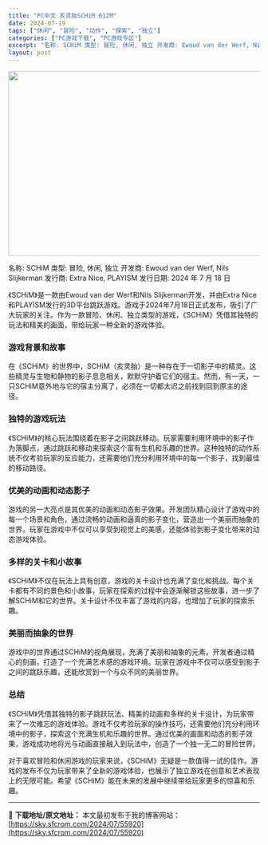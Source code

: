 ```yaml
---
title: "PC中文 亥灵胎SCHiM 612M"
date: 2024-07-19
tags: ["休闲", "冒险", "动作", "探索", "独立"]
categories: ["PC游戏下载", "PC游戏专区"]
excerpt: "名称: SCHiM 类型: 冒险, 休闲, 独立 开发商: Ewoud van der Werf, Nils Slijkerman 发行商: Extra Nice, PLAYISM 发行日期: 2024 年 7 月 18 日 《SCHiM》是一款由Ewoud van der Werf和Nils Sl&hellip;"
layout: post
---
```


<img class="aligncenter size-full wp-image-55921" src="https://sky.sfcrom.com/wp-content/uploads/2024/07/2024071902465547.webp" alt="" width="660" height="370" />

名称: SCHiM
类型: 冒险, 休闲, 独立
开发商: Ewoud van der Werf, Nils Slijkerman
发行商: Extra Nice, PLAYISM
发行日期: 2024 年 7 月 18 日

《SCHiM》是一款由Ewoud van der Werf和Nils Slijkerman开发，并由Extra Nice和PLAYISM发行的3D平台跳跃游戏。游戏于2024年7月18日正式发布，吸引了广大玩家的关注。作为一款冒险、休闲、独立类型的游戏，《SCHiM》凭借其独特的玩法和精美的画面，带给玩家一种全新的游戏体验。
<h3>游戏背景和故事</h3>
在《SCHiM》的世界中，SCHiM（亥灵胎）是一种存在于一切影子中的精灵。这些精灵与生物和静物的影子息息相关，默默守护着它们的宿主。然而，有一天，一只SCHiM意外地与它的宿主分离了，必须在一切都太迟之前找到回到原主的途径。
<h3>独特的游戏玩法</h3>
《SCHiM》的核心玩法围绕着在影子之间跳跃移动。玩家需要利用环境中的影子作为落脚点，通过跳跃和移动来探索这个富有生机和乐趣的世界。这种独特的动作系统不仅考验玩家的反应能力，还需要他们充分利用环境中的每一个影子，找到最佳的移动路径。
<h3>优美的动画和动态影子</h3>
游戏的另一大亮点是其优美的动画和动态影子效果。开发团队精心设计了游戏中的每一个场景和角色，通过流畅的动画和逼真的影子变化，营造出一个美丽而抽象的世界。玩家在游戏中不仅可以享受到视觉上的美感，还能体验到影子变化带来的动态游戏体验。
<h3>多样的关卡和小故事</h3>
《SCHiM》不仅在玩法上具有创意，游戏的关卡设计也充满了变化和挑战。每个关卡都有不同的景色和小故事，玩家在探索的过程中会逐渐解锁这些故事，进一步了解SCHiM和它的世界。关卡设计不仅丰富了游戏的内容，也增加了玩家的探索乐趣。
<h3>美丽而抽象的世界</h3>
游戏中的世界通过SCHiM的视角展现，充满了美丽和抽象的元素。开发者通过精心的刻画，打造了一个充满艺术感的游戏环境。玩家在游戏中不仅可以感受到影子之间的跳跃乐趣，还能欣赏到一个与众不同的美丽世界。
<h3>总结</h3>
《SCHiM》凭借其独特的影子跳跃玩法、精美的动画和多样的关卡设计，为玩家带来了一次难忘的游戏体验。游戏不仅考验玩家的操作技巧，还需要他们充分利用环境中的影子，探索这个充满生机和乐趣的世界。通过优美的画面和动态的影子效果，游戏成功地将光与动画直接融入到玩法中，创造了一个独一无二的冒险世界。

对于喜欢冒险和休闲游戏的玩家来说，《SCHiM》无疑是一款值得一试的佳作。游戏的发布不仅为玩家带来了全新的游戏体验，也展示了独立游戏在创意和艺术表现上的无限可能。希望《SCHiM》能在未来的发展中继续带给玩家更多的惊喜和乐趣。

---
📖 **下载地址/原文地址：** 本文最初发布于我的博客网站：[https://sky.sfcrom.com/2024/07/55920](https://sky.sfcrom.com/2024/07/55920)
